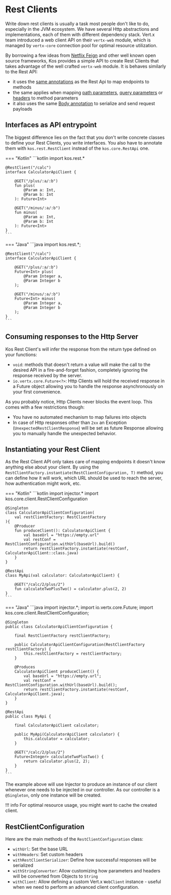 # Rest Clients
Write down rest clients is usually a task most people don't like to do,
especially in the JVM ecosystem. We have several Http abstractions and
implementations, each of them with different dependency stack. Vert.x team
introduced a web client API on their `vertx-web` module, which is managed
by `vertx-core` connection pool for optimal resource utilization.

By borrowing a few ideas from [Netflix Feign](https://github.com/OpenFeign/feign)
and other well known open source frameworks, Kos provides a simple API to create
Rest Clients that takes advantage of the well crafted `vertx-web` module. It is
behaves similarly to the Rest API:

- it uses the [same annotations](../rest-apis/#exposing-methods-as-rest-endpoints) as the Rest Api to map endpoints
  to methods
- the same applies when mapping [path parameters](../rest-apis/#path-parameters),
  [query parameters](../rest-apis/#query-parameters)
  or [headers](../rest-apis/#http-headers) to method parameters
- it also uses the same [Body annotation](../rest-apis/#capturing-the-request-payload)
  to serialize and send request payloads

## Interfaces as API entrypoint
The biggest difference lies on the fact that you don't write concrete classes to define your Rest Clients,
you write interfaces. You also have to annotate them with `kos.rest.RestClient` instead of the `kos.core.RestApi` one.

=== "Kotlin"
    ```kotlin
    import kos.rest.*
    
    @RestClient("/calc")
    interface CalculatorApiClient {
    
        @GET("/plus/:a/:b")
        fun plus(
            @Param a: Int,
            @Param b: Int
        ): Future<Int>
    
        @GET("/minus/:a/:b")
        fun minus(
            @Param a: Int,
            @Param b: Int
        ): Future<Int>
    }
    ```
=== "Java"
    ```java
    import kos.rest.*;
    
    @RestClient("/calc")
    interface CalculatorApiClient {
    
        @GET("/plus/:a/:b")
        Future<Int> plus(
            @Param Integer a,
            @Param Integer b
        );
    
        @GET("/minus/:a/:b")
        Future<Int> minus(
            @Param Integer a,
            @Param Integer b
        );
    }
    ```

## Consuming responses to the Http Server
Kos Rest Client's will infer the response from the return type defined on your functions:

- `void`: methods that doesn't return a value will make the call to the desired API in
  a fire-and-forget fashion, completely ignoring the response received by the server.
- `io.vertx.core.Future<?>`: Http Clients will hold the received response in a Future object
  allowing you to handle the response asynchronously on your first convenience.

As you probably notice, Http Clients never blocks the event loop. This comes with a few
restrictions though:

- You have no automated mechanism to map failures into objects
- In case of Http responses other than `2xx` an Exception (`UnexpectedRestClientResponse`)
  will be set as future Response allowing you to manually handle the unexpected behavior.

## Instantiating your Rest Client
As the Rest Client API only takes care of mapping endpoints it doesn't know anything
else about your client. By using the `RestClientFactory.instantiate(RestClientConfiguration, T)`
method, you can define how it will work, which URL should be used to reach the server,
how authentication might work, etc.

=== "Kotlin"
    ```kotlin
    import injector.*
    import kos.core.client.RestClientConfiguration
    
    @Singleton
    class CalculatorApiClientConfiguration(
        val restClientFactory: RestClientFactory
    ){
        @Producer
        fun produceClient(): CalculatorApiClient {
            val baseUrl = "https://empty.url"
            val restConf = RestClientConfiguration.withUrl(baseUrl).build()
            return restClientFactory.instantiate(restConf, CalculatorApiClient::class.java)
        }
    }

    @RestApi
    class MyApi(val calculator: CalculatorApiClient) {

        @GET("/calc/2/plus/2")
        fun calculateTwoPlusTwo() = calculator.plus(2, 2)
    }
    ```
=== "Java"
    ```java
    import injector.*;
    import io.vertx.core.Future;
    import kos.core.client.RestClientConfiguration;
    
    @Singleton
    public class CalculatorApiClientConfiguration {
    
        final RestClientFactory restClientFactory;
    
        public CalculatorApiClientConfiguration(RestClientFactory restClientFactory) {
            this.restClientFactory = restClientFactory;
        }
    
        @Produces
        CalculatorApiClient produceClient() {
            val baseUrl = "https://empty.url";
            val restConf = RestClientConfiguration.withUrl(baseUrl).build();
            return restClientFactory.instantiate(restConf, CalculatorApiClient.java);
        }
    }
    
    @RestApi
    public class MyApi {
    
        final CalculatorApiClient calculator;
    
        public MyApi(CalculatorApiClient calculator) {
            this.calculator = calculator;
        }
    
        @GET("/calc/2/plus/2")
        Future<Integer> calculateTwoPlusTwo() {
            return calculator.plus(2, 2);
        }
    }
    ```

The example above will use Injector to produce an instance of our client
whenever one needs to be injected in our controller. As our controller is
a `@Singleton`, only one instance will be created.

!!! info
    For optimal resource usage, you might want to cache the created client.

## RestClientConfiguration
Here are the main methods of the `RestClientConfiguration` class:

- `withUrl`: Set the base URL
- `withHeaders`: Set custom headers
- `withRestClientSerializer`: Define how successful responses will be serialized
- `withStringConverter`: Allow customizing how parameters and headers will be
    converted from Objects to `String`
- `withClient`: Allow defining a custom Vert.x `WebClient` instance - useful when
  we need to perform an advanced client configuration.

